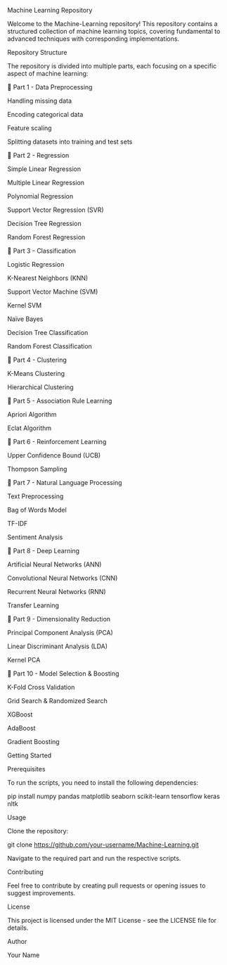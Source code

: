 Machine Learning Repository

Welcome to the Machine-Learning repository! This repository contains a structured collection of machine learning topics, covering fundamental to advanced techniques with corresponding implementations.

Repository Structure

The repository is divided into multiple parts, each focusing on a specific aspect of machine learning:

📌 Part 1 - Data Preprocessing

Handling missing data

Encoding categorical data

Feature scaling

Splitting datasets into training and test sets

📌 Part 2 - Regression

Simple Linear Regression

Multiple Linear Regression

Polynomial Regression

Support Vector Regression (SVR)

Decision Tree Regression

Random Forest Regression

📌 Part 3 - Classification

Logistic Regression

K-Nearest Neighbors (KNN)

Support Vector Machine (SVM)

Kernel SVM

Naïve Bayes

Decision Tree Classification

Random Forest Classification

📌 Part 4 - Clustering

K-Means Clustering

Hierarchical Clustering

📌 Part 5 - Association Rule Learning

Apriori Algorithm

Eclat Algorithm

📌 Part 6 - Reinforcement Learning

Upper Confidence Bound (UCB)

Thompson Sampling

📌 Part 7 - Natural Language Processing

Text Preprocessing

Bag of Words Model

TF-IDF

Sentiment Analysis

📌 Part 8 - Deep Learning

Artificial Neural Networks (ANN)

Convolutional Neural Networks (CNN)

Recurrent Neural Networks (RNN)

Transfer Learning

📌 Part 9 - Dimensionality Reduction

Principal Component Analysis (PCA)

Linear Discriminant Analysis (LDA)

Kernel PCA

📌 Part 10 - Model Selection & Boosting

K-Fold Cross Validation

Grid Search & Randomized Search

XGBoost

AdaBoost

Gradient Boosting

Getting Started

Prerequisites

To run the scripts, you need to install the following dependencies:

pip install numpy pandas matplotlib seaborn scikit-learn tensorflow keras nltk

Usage

Clone the repository:

git clone https://github.com/your-username/Machine-Learning.git

Navigate to the required part and run the respective scripts.

Contributing

Feel free to contribute by creating pull requests or opening issues to suggest improvements.

License

This project is licensed under the MIT License - see the LICENSE file for details.

Author

Your Name
